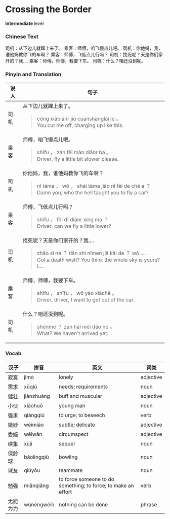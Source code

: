 # Crossing the Border
**Intermediate** level
### Chinese Text
司机：从下边儿就蹿上来了。
乘客：师傅，咱飞慢点儿吧。
司机：你他妈，我，谁他妈教你飞的车啊？
乘客：师傅，飞低点儿行吗？
司机：找死呢？天是你们家开的？我....
乘客：师傅，师傅，我要下车。
司机：什么？咱还没到呢。

### Pinyin and Translation
|说人|句子|
|----|----|
|司机|从下边儿就蹿上来了。<blockquote>cóng xiàbiānr jiù cuānshànglái le 。<br />You cut me off, charging up like this.</blockquote>|
|乘客|师傅，咱飞慢点儿吧。<blockquote>shīfu ， zán fēi màn diǎnr ba 。<br />Driver, fly a little bit slower please.</blockquote>|
|司机|你他妈，我，谁他妈教你飞的车啊？<blockquote>nǐ tāma ， wǒ ， shéi tāma jiāo nǐ fēi de chē a ？<br />Damn you, who the hell taught you to fly a car?</blockquote>|
|乘客|师傅，飞低点儿行吗？<blockquote>shīfu ， fēi dī diǎnr xíng ma ？<br />Driver, can we fly a little lower?</blockquote>|
|司机|找死呢？天是你们家开的？我....<blockquote>zhǎo sǐ ne ？ tiān shì nǐmen jiā kāi de ？ wǒ ....<br />Got a death wish? You think the whole sky is yours? I....</blockquote>|
|乘客|师傅，师傅，我要下车。<blockquote>shīfu ， shīfu ， wǒ yào xiàchē 。<br />Driver, driver, I want to get out of the car.</blockquote>|
|司机|什么？咱还没到呢。<blockquote>shénme ？ zán hái méi dào ne 。<br />What? We haven't arrived yet.</blockquote>|
### Vocab
|汉子|拼音|英文|词类|
|----|----|----|----|
|寂寞|jìmò|lonely|adjective|
|需求|xūqiú|needs; requirements|noun|
|健壮|jiànzhuàng|buff and muscular|adjective|
|小伙|xiǎohuǒ|young man|noun|
|强求|qiángqiú|to urge; to beseech|verb|
|微妙|wēimiào|subtle; delicate|adjective|
|委婉|wěiwǎn|circumspect|adjective|
|续集|xùjí|sequel|noun|
|保龄球|bǎolíngqiú|bowling|noun|
|球友|qiúyǒu|teammate|noun|
|勉强|miǎnqiǎng|to force someone to do something; to force; to make an effort|verb|
|无能为力|wúnéngwéilì|nothing can be done|phrase|